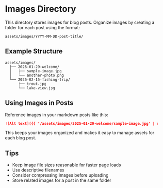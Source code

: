 # Images Directory

This directory stores images for blog posts. Organize images by creating a folder for each post using the format:

```
assets/images/YYYY-MM-DD-post-title/
```

## Example Structure

```
assets/images/
  ├── 2025-01-29-welcome/
  │   ├── sample-image.jpg
  │   └── another-photo.png
  └── 2025-02-15-fishing-trip/
      ├── trout.jpg
      └── lake-view.jpg
```

## Using Images in Posts

Reference images in your markdown posts like this:

```markdown
![Alt text]({{ '/assets/images/2025-01-29-welcome/sample-image.jpg' | relative_url }})
```

This keeps your images organized and makes it easy to manage assets for each blog post.

## Tips

- Keep image file sizes reasonable for faster page loads
- Use descriptive filenames
- Consider compressing images before uploading
- Store related images for a post in the same folder

